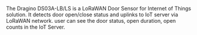 The Dragino DS03A-LB/LS is a LoRaWAN Door Sensor for Internet of Things solution. It detects door open/close status and uplinks to IoT server via LoRaWAN network. user can see the door status, open duration, open counts in the IoT Server.
